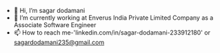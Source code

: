 - 👋 Hi, I’m sagar dodamani 
- 🌱 I’m currently working at Enverus India Private Limited Company as a Associate Software Engineer
- 📫 How to reach me-'linkedin.com/in/sagar-dodamani-233912180' or sagardodamani235@gmail.com

<!---
Dodamanisagar/Dodamanisagar is a ✨ special ✨ repository because its `README.md` (this file) appears on your GitHub profile.
You can click the Preview link to take a look at your changes.
--->
